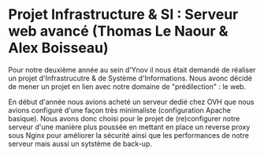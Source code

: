 # Projet Infrastructure & SI : Serveur web avancé (Thomas Le Naour & Alex Boisseau)

Pour notre deuxième année au sein d'Ynov il nous était demandé de réaliser un projet d'Infrastrucutre & de Système d'Informations. Nous avonc décidé de mener un projet en lien avec notre domaine de "prédilection" : le web. 

En début d'année nous avions acheté un serveur dedié chez OVH que nous avions configuré d'une façon très minimaliste (configuration Apache basique). Nous avons donc choisi pour le projet de (re)configurer notre serveur d'une manière plus poussée en mettant en place un reverse proxy sous Nginx pour améliorer la sécurité ainsi que les performances de notre serveur mais aussi un sytstème de back-up.